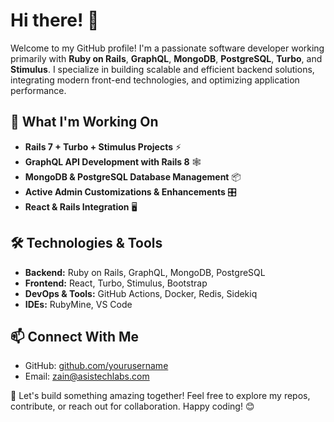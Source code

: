 # Hi there! 👋

Welcome to my GitHub profile! I'm a passionate software developer working primarily with **Ruby on Rails**, **GraphQL**, **MongoDB**, **PostgreSQL**, **Turbo**, and **Stimulus**. I specialize in building scalable and efficient backend solutions, integrating modern front-end technologies, and optimizing application performance.

## 🚀 What I'm Working On
- **Rails 7 + Turbo + Stimulus Projects** ⚡
- **GraphQL API Development with Rails 8** 🕸️
- **MongoDB & PostgreSQL Database Management** 📦
- **Active Admin Customizations & Enhancements** 🎛️
- **React & Rails Integration** 🖥️

## 🛠️ Technologies & Tools
- **Backend:** Ruby on Rails, GraphQL, MongoDB, PostgreSQL
- **Frontend:** React, Turbo, Stimulus, Bootstrap
- **DevOps & Tools:** GitHub Actions, Docker, Redis, Sidekiq
- **IDEs:** RubyMine, VS Code

## 📫 Connect With Me
- GitHub: [github.com/yourusername](https://github.com/zain-del11)
- Email: zain@asistechlabs.com

🚀 Let's build something amazing together! Feel free to explore my repos, contribute, or reach out for collaboration. Happy coding! 😊

